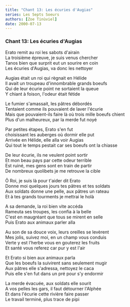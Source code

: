 ```yaml
---
title: "Chant 13: Les écuries d'Augias"
series: Les Septs Soeurs
authors: [Zoe Tinùviel]
date: 2000-07-13
---
```


### Chant 13: Les écuries d'Augias

Erato remit au roi les sabots d'airain  
La troisième épreuve, je suis venus chercher  
Tanos bien que surprit eut un sourire en coin  
Les écuries d'Augias, va donc les nettoyer  

Augias était un roi qui règnait en Hélide  
Il avait un troupeau d'innombrable grands boeufs  
Qui de leur écurie point ne sortaient la queue  
Y chiant à foison, l'odeur était fétide  

Le fumier s'amassait, les pâtres débordés  
Tentaient comme ils pouvaient de laver l'écurie  
Mais que pouvaient-ils faire là où trois mille boeufs chient  
Plus d'un malheureux, par la merde fut noyé  

Par petites étapes, Erato s'en fut  
choisissant les auberges où dormir elle put  
Arrivée en Hélide, elle alla voir Augias  
Qui tout le temps pestait car ses boeufs ont la chiasse  

De leur écurie, ils ne veulent point sortir  
Et mon beau pays par cette odeur terrible  
Est ruiné, mes gens sont en train de partir  
De nombreux quolibets je me retrouve la cible  

Ô Roi, je suis là pour t'aider dit Erato  
Donne moi quelques jours tes pâtres et tes soldats  
Aux soldats donne une pelle, aux pâtres un rateau  
Et à tes grands tourments je mettrai le holà  

A sa demande, la roi bien vite accéda  
Rameuta ses troupes, les confia à la belle  
C'est en maugréant que tous se mirent en selle  
Puis Erato aux animaux parler alla  

Au son de sa douce voix, leurs oreilles se levèrent  
Mes jolis, suivez moi, en un champ vous conduis  
Verte y est l'herbe vous en gouterez les fruits  
Et santé vous referez car pur y est l'air  

Et Erato si bien aux animaux parla  
Que les boeufs la suivirent sans seulement mugir  
Aux pâtres elle s'adressa, nettoyez le caca  
Puis elle s'en fut dans un pré pour s'y endormir  

La merde évacuée, aux soldats elle sourit  
A vos pelles les gars, il faut détourner l'Alphée  
Et dans l'écurie cette rivière faire passer  
Le travail terminé, plus trace de pipi  